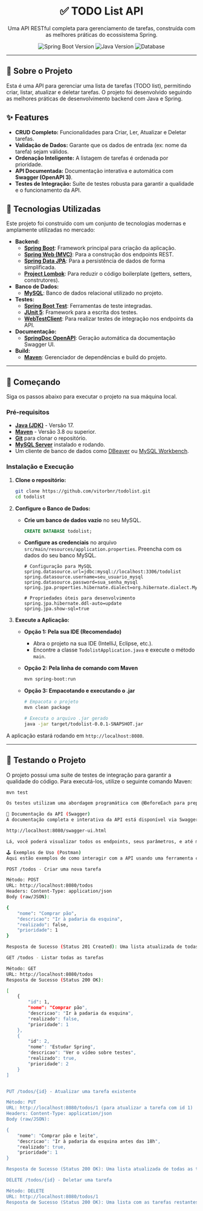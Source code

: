 <h1 align="center">
  ✅ TODO List API
</h1>

<p align="center">
  Uma API RESTful completa para gerenciamento de tarefas, construída com as melhores práticas do ecossistema Spring.
</p>

<p align="center">
  <img src="https://img.shields.io/badge/Spring_Boot-3.3.1-6DB33F?style=for-the-badge&logo=springboot" alt="Spring Boot Version" />
  <img src="https://img.shields.io/badge/Java-17+-ED8B00?style=for-the-badge&logo=openjdk" alt="Java Version" />
  <img src="https://img.shields.io/badge/Database-MySQL-blue?style=for-the-badge&logo=mysql" alt="Database" />
</p>

---

## 📜 Sobre o Projeto

Esta é uma API para gerenciar uma lista de tarefas (TODO list), permitindo criar, listar, atualizar e deletar tarefas. O projeto foi desenvolvido seguindo as melhores práticas de desenvolvimento backend com Java e Spring.

## ✨ Features

-   **CRUD Completo:** Funcionalidades para Criar, Ler, Atualizar e Deletar tarefas.
-   **Validação de Dados:** Garante que os dados de entrada (ex: nome da tarefa) sejam válidos.
-   **Ordenação Inteligente:** A listagem de tarefas é ordenada por prioridade.
-   **API Documentada:** Documentação interativa e automática com **Swagger (OpenAPI 3)**.
-   **Testes de Integração:** Suíte de testes robusta para garantir a qualidade e o funcionamento da API.

## 🚀 Tecnologias Utilizadas

Este projeto foi construído com um conjunto de tecnologias modernas e amplamente utilizadas no mercado:

-   **Backend:**
    -   [**Spring Boot**](https://spring.io/projects/spring-boot): Framework principal para criação da aplicação.
    -   [**Spring Web (MVC)**](https://docs.spring.io/spring-framework/reference/web/webmvc.html): Para a construção dos endpoints REST.
    -   [**Spring Data JPA**](https://spring.io/projects/spring-data-jpa): Para a persistência de dados de forma simplificada.
    -   [**Project Lombok**](https://projectlombok.org/): Para reduzir o código boilerplate (getters, setters, construtores).
-   **Banco de Dados:**
    -   [**MySQL**](https://dev.mysql.com/downloads/): Banco de dados relacional utilizado no projeto.
-   **Testes:**
    -   [**Spring Boot Test**](https://docs.spring.io/spring-boot/docs/current/reference/html/features.html#features.testing): Ferramentas de teste integradas.
    -   [**JUnit 5**](https://junit.org/junit5/): Framework para a escrita dos testes.
    -   [**WebTestClient**](https://docs.spring.io/spring-framework/reference/testing/webtestclient.html): Para realizar testes de integração nos endpoints da API.
-   **Documentação:**
    -   [**SpringDoc OpenAPI**](https://springdoc.org/): Geração automática da documentação Swagger UI.
-   **Build:**
    -   [**Maven**](https://maven.apache.org/): Gerenciador de dependências e build do projeto.

---

## 🏁 Começando

Siga os passos abaixo para executar o projeto na sua máquina local.

### Pré-requisitos

-   [**Java (JDK)**](https://www.oracle.com/java/technologies/downloads/) - Versão 17.
-   [**Maven**](https://maven.apache.org/download.cgi) - Versão 3.8 ou superior.
-   [**Git**](https://git-scm.com/downloads) para clonar o repositório.
-   [**MySQL Server**](https://dev.mysql.com/downloads/) instalado e rodando.
-   Um cliente de banco de dados como [DBeaver](https://dbeaver.io/) ou [MySQL Workbench](https://www.mysql.com/products/workbench/).

### Instalação e Execução

1.  **Clone o repositório:**
    ```sh
    git clone https://github.com/vitorbnr/todolist.git
    cd todolist
    ```

2.  **Configure o Banco de Dados:**
    * **Crie um banco de dados vazio** no seu MySQL.
        ```sql
        CREATE DATABASE todolist;
        ```
    * **Configure as credenciais** no arquivo `src/main/resources/application.properties`. Preencha com os dados do seu banco MySQL.

        ```properties
        # Configuração para MySQL
        spring.datasource.url=jdbc:mysql://localhost:3306/todolist
        spring.datasource.username=seu_usuario_mysql
        spring.datasource.password=sua_senha_mysql
        spring.jpa.properties.hibernate.dialect=org.hibernate.dialect.MySQLDialect

        # Propriedades úteis para desenvolvimento
        spring.jpa.hibernate.ddl-auto=update
        spring.jpa.show-sql=true
        ```

3.  **Execute a Aplicação:**
    * **Opção 1: Pela sua IDE (Recomendado)**
        * Abra o projeto na sua IDE (IntelliJ, Eclipse, etc.).
        * Encontre a classe `TodolistApplication.java` e execute o método `main`.

    * **Opção 2: Pela linha de comando com Maven**
        ```sh
        mvn spring-boot:run
        ```
    * **Opção 3: Empacotando e executando o .jar**
        ```sh
        # Empacota o projeto
        mvn clean package

        # Executa o arquivo .jar gerado
        java -jar target/todolist-0.0.1-SNAPSHOT.jar
        ```

A aplicação estará rodando em `http://localhost:8080`.

---

## 🧪 Testando o Projeto

O projeto possui uma suíte de testes de integração para garantir a qualidade do código. Para executá-los, utilize o seguinte comando Maven:

```sh
mvn test

Os testes utilizam uma abordagem programática com @BeforeEach para preparar um ambiente limpo para cada teste, garantindo que sejam independentes e previsíveis.

📖 Documentação da API (Swagger)
A documentação completa e interativa da API está disponível via Swagger UI. Após iniciar a aplicação, acesse o seguinte endereço no seu navegador:

http://localhost:8080/swagger-ui.html

Lá, você poderá visualizar todos os endpoints, seus parâmetros, e até mesmo testá-los diretamente pelo navegador.

🕹️ Exemplos de Uso (Postman)
Aqui estão exemplos de como interagir com a API usando uma ferramenta como o Postman.

POST /todos - Criar uma nova tarefa

Método: POST
URL: http://localhost:8080/todos
Headers: Content-Type: application/json
Body (raw/JSON):

{
    "nome": "Comprar pão",
    "descricao": "Ir à padaria da esquina",
    "realizado": false,
    "prioridade": 1
}

Resposta de Sucesso (Status 201 Created): Uma lista atualizada de todas as tarefas.

GET /todos - Listar todas as tarefas

Método: GET
URL: http://localhost:8080/todos
Resposta de Sucesso (Status 200 OK):

[
    {
        "id": 1,
        "nome": "Comprar pão",
        "descricao": "Ir à padaria da esquina",
        "realizado": false,
        "prioridade": 1
    },
    {
        "id": 2,
        "nome": "Estudar Spring",
        "descricao": "Ver o vídeo sobre testes",
        "realizado": true,
        "prioridade": 2
    }
]


PUT /todos/{id} - Atualizar uma tarefa existente

Método: PUT
URL: http://localhost:8080/todos/1 (para atualizar a tarefa com id 1)
Headers: Content-Type: application/json
Body (raw/JSON):

{
    "nome": "Comprar pão e leite",
    "descricao": "Ir à padaria da esquina antes das 18h",
    "realizado": true,
    "prioridade": 1
}

Resposta de Sucesso (Status 200 OK): Uma lista atualizada de todas as tarefas.

DELETE /todos/{id} - Deletar uma tarefa

Método: DELETE
URL: http://localhost:8080/todos/1
Resposta de Sucesso (Status 200 OK): Uma lista com as tarefas restantes.


